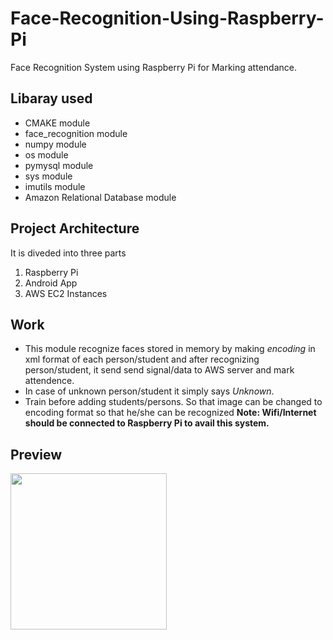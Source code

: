# Face-Recognition-Using-Raspberry-Pi
Face Recognition System using Raspberry Pi for Marking attendance.

Libaray used
----------------------
- CMAKE module
- face_recognition  module
- numpy module
- os module
- pymysql module
- sys module
- imutils module
- Amazon Relational Database module

Project Architecture
--------------------
It is diveded into three parts
1. Raspberry Pi
2. Android App
3. AWS EC2 Instances

Work
-----
- This module recognize faces stored in memory by making *encoding* in xml format of each person/student and after recognizing person/student, it send send signal/data to AWS server and mark attendence.
- In case of unknown person/student it simply says *Unknown*.
- Train before adding students/persons. So that image can be changed to encoding format so that he/she can be recognized 
**Note: Wifi/Internet should be connected to Raspberry Pi to avail this system.**

Preview
---------------
<img src="https://user-images.githubusercontent.com/38128234/57752421-c0394a80-7706-11e9-8af1-ee821544d18c.JPG" wisth="250px" height="250px">
